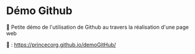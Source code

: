 # Démo Github
:memo: Petite démo de l'utilisation de Github au travers la réalisation d'une page web

:tada: : https://princecorg.github.io/demoGitHub/
